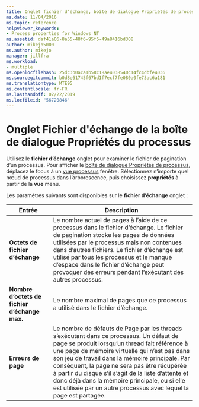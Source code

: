 ```yaml
---
title: Onglet fichier d’échange, boîte de dialogue Propriétés de processus | Microsoft Docs
ms.date: 11/04/2016
ms.topic: reference
helpviewer_keywords:
- Process properties for Windows NT
ms.assetid: daf41a06-8a55-48f6-95f5-49a8416bd308
author: mikejo5000
ms.author: mikejo
manager: jillfra
ms.workload:
- multiple
ms.openlocfilehash: 25dc3b0aca1b58c18ae4038540c14fc4dbfe4036
ms.sourcegitcommit: b0d8e61745f67bd1f7ecf7fe080a0fe73ac6a181
ms.translationtype: MTE95
ms.contentlocale: fr-FR
ms.lasthandoff: 02/22/2019
ms.locfileid: "56720846"
---
```

# <a name="page-file-tab-process-properties-dialog-box"></a>Onglet Fichier d'échange de la boîte de dialogue Propriétés du processus
Utilisez le **fichier d’échange** onglet pour examiner le fichier de pagination d’un processus. Pour afficher le [boîte de dialogue Propriétés de processus](../debugger/process-properties-dialog-box.md), déplacez le focus à un [vue processus](../debugger/processes-view.md) fenêtre. Sélectionnez n’importe quel nœud de processus dans l’arborescence, puis choisissez **propriétés** à partir de la **vue** menu.

 Les paramètres suivants sont disponibles sur le **fichier d’échange** onglet :

|Entrée|Description|
|-----------|-----------------|
|**Octets de fichier d’échange**|Le nombre actuel de pages à l’aide de ce processus dans le fichier d’échange. Le fichier de pagination stocke les pages de données utilisées par le processus mais non contenues dans d’autres fichiers. Le fichier d’échange est utilisé par tous les processus et le manque d’espace dans le fichier d’échange peut provoquer des erreurs pendant l’exécutant des autres processus.|
|**Nombre d’octets de fichier d’échange max.**|Le nombre maximal de pages que ce processus a utilisé dans le fichier d’échange.|
|**Erreurs de page**|Le nombre de défauts de Page par les threads s’exécutant dans ce processus. Un défaut de page se produit lorsqu’un thread fait référence à une page de mémoire virtuelle qui n’est pas dans son jeu de travail dans la mémoire principale. Par conséquent, la page ne sera pas être récupérée à partir du disque s’il s’agit de la liste d’attente et donc déjà dans la mémoire principale, ou si elle est utilisée par un autre processus avec lequel la page est partagée.|